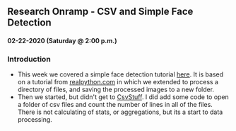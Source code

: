 ## Research Onramp - CSV and Simple Face Detection
#### 02-22-2020 (Saturday @ 2:00 p.m.)

### Introduction

- This week we covered a simple face detection tutorial [here](FaceDetect/README.md). It is based on a tutorial from [realpython.com](https://realpython.com) in which we extended to process a directory of files, and saving the processed images to a new folder.
- Then we started, but didn't get to [CsvStuff](CsvStuff/README.md). I did add some code to open a folder of csv files and count the number of lines in all of the files. There is not calculating of stats, or aggregations, but its a start to data processing.
